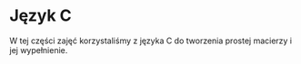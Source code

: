 # Język C
W tej części zajęć korzystaliśmy z języka C do tworzenia prostej macierzy i jej wypełnienie.
